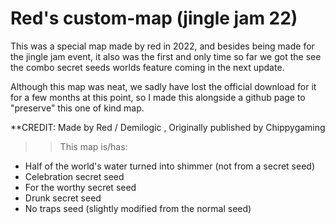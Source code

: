 # Red's custom-map (jingle jam 22)

This was a special map made by red in 2022, and besides being made for the jingle jam event, it also was the first and only time so far we got the see the combo secret seeds worlds feature coming in the next update.

Although this map was neat, we sadly have lost the official download for it for a few months at this point, so I made this alongside a github page to "preserve" this one of kind map.

**CREDIT: Made by Red / Demilogic , Originally published by Chippygaming

>> This map is/has:
- Half of the world's water turned into shimmer (not from a secret seed)
- Celebration secret seed
- For the worthy secret seed
- Drunk secret seed
- No traps seed (slightly modified from the normal seed)
